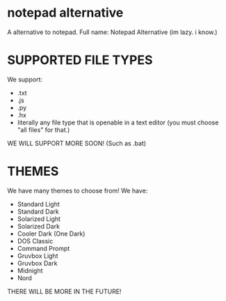 # notepad alternative
A alternative to notepad. Full name: Notepad Alternative (im lazy. i know.)

# SUPPORTED FILE TYPES
We support:

* .txt
* .js
* .py
* .hx
* literally any file type that is openable in a text editor (you must choose "all files" for that.)

WE WILL SUPPORT MORE SOON! (Such as .bat)

# THEMES
We have many themes to choose from!
We have:

* Standard Light
* Standard Dark
* Solarized Light
* Solarized Dark
* Cooler Dark (One Dark)
* DOS Classic
* Command Prompt
* Gruvbox Light
* Gruvbox Dark
* Midnight
* Nord

THERE WILL BE MORE IN THE FUTURE!